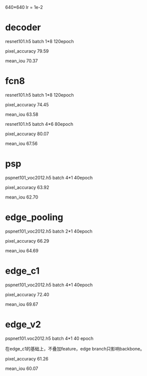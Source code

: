 640*640
lr = 1e-2

# decoder
resnet101.h5 batch 1*8  120epoch

pixel_accuracy       79.59
 
mean_iou             70.37

# fcn8
resnet101.h5 batch 1*8 120epoch

pixel_accuracy       74.45 

mean_iou             63.58

resnet101.h5 batch 4*6 80epoch

pixel_accuracy       80.07
 
mean_iou             67.56

# psp
pspnet101_voc2012.h5 batch 4*1 40epoch

pixel_accuracy       63.92 

mean_iou             62.70

# edge_pooling
pspnet101_voc2012.h5 batch 2*1 40epoch

pixel_accuracy       66.29 

mean_iou             64.69

# edge_c1
pspnet101_voc2012.h5 batch 4*1 40epoch

pixel_accuracy       72.40
 
mean_iou             69.67

# edge_v2
pspnet101.voc2012.h5 batch 4*1 40 epoch

在edge_c1的基础上，不叠加feature，edge branch只影响backbone。

pixel_accuracy       61.26
 
mean_iou             60.07


